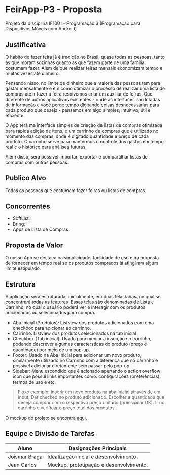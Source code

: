 # FeirApp-P3 - Proposta

Projeto da disciplina IF1001 - Programação 3 (Programação para Dispositivos Móveis com Android)

## Justificativa

O hábito de fazer feira já é tradição no Brasil, quase todas as pessoas, tanto as que moram sozinhas quanto as que fazem parte de uma família costumam fazer. Alem de que realizar feiras mensais economizam tempo e muitas vezes até dinheiro. 

Pensando nisso, no limite de dinheiro que a maioria das pessoas tem para gastar mensalmente e em como otimizar o processo de realizar uma lista de compras até ir fazer a feira resolvemos criar um auxiliar de feiras. Que diferente de outros aplicativos existentes - onde as interfaces são lotadas de informação e você perde tempo digitando coisas desnecessárias para cada produto que deseja - pensamos em algo simples, intuitivo, útil e eficiente. 

O App terá ma interface simples de criação de listas de compras otimizada para rápida adição de itens, e um carrinho de compras que é utilizado no momento das compras, onde é digitado quantidade e preço de cada produto. O carrinho serve para mantermos o controle dos gastos em tempo real e o histórico para análises futuras.

Além disso, será possível importar, exportar e compartilhar listas de compras com outras pessoas.

## Publico Alvo

Todas as pessoas que costumam fazer feiras ou listas de compras.

## Concorrentes

* SoftList;
* Bring;
* Apps de Lista de Compras. 

## Proposta de Valor

O nosso App se destaca na simplicidade, facilidade de uso e na proposta de fornecer em tempo real se os produtos comprados já atingiram algum limite estipulado.

## Estrutura

A aplicação será estruturada, inicialmente, em duas telas/abas, no qual se concentrará todas as features. Essas telas são denominadas de Lista e Carrinho, no qual o usuário poderá ver e interagir com os produtos adicionados ou selecionados para compra.

- Aba Inicial (Produtos): Listview dos produtos adicionados com uma checkbox para adicionar ao carrinho. 
- Carrinho: Listview dos produtos selecionados na tab inicial.
- Checkbox (Tab inicial): Usado para mediar a inserção no carrinho, podendo descrever algumas caractersticas do produto (preço e quantidade) por meio de um pop-up.
- Footer: Usado na Aba Inicial para adicionar um novo produto, similarmente utilizado no Carrinho com a diferença que no carrinho é possível adicionar diretamente sem passar pelo pop-up.
- Sidebar: Menu escondido que é acionado apertando o action overflow icon que possui links importantes como: configurações (preferências), termos de uso e etc.

> Fluxo exemplo: Inserir um novo produto na aba inicial através de um input. Dar checked no produto adicionado. Escolher a quantidade que deseja comprar com o respectivo preço unitário (pressionar OK). Ir no carrinho e verificar o preço total dos produtos. 

O mockup do projeto se encontra [aqui](https://drive.google.com/file/d/1gT7d-w-mxrgKVlOLT6VH32_x9dm0U7Sj/view?usp=sharing).

## Equipe e Divisão de Tarefas

| Aluno            | Designações Principais |
| --------         | -------- |
| Joismar Braga    | Idealização inicial e desenvolvimento. |
| Jean Carlos      | Mockup, prototipação e desenvolvimento.     |


